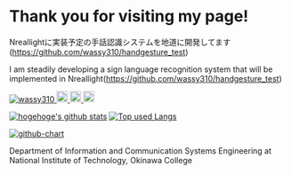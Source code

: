 <h1>Thank you for visiting my page!</h1>

Nreallightに実装予定の手話認識システムを地道に開発してます(https://github.com/wassy310/handgesture_test)

I am steadily developing a sign language recognition system that will be implemented in Nreallight(https://github.com/wassy310/handgesture_test)

<p align="left"> 
  <a href="https://github.com/wassy310/wassy310/">
    <img src="https://komarev.com/ghpvc/?username=wassy310" alt="wassy310" />
  </a>
  <a href="http://twitter.com/wassi_310">
    <img height="20" src="https://img.shields.io/twitter/follow/wassi_310?label=Twitter&logo=twitter&style=flat" />
  </a>
  <a href="https://github.com/wassy310">
    <img height="20" src="https://img.shields.io/github/followers/wassy310?label=follow&logo=github&style=flat" />
  </a>
  <a href="https://www.reddit.com/user/wassy310">
    <img height="20" src="https://img.shields.io/reddit/user-karma/combined/wassy310?label=Reddit&logo=reddit&style=flat" />
  </a>
</p>

[![hogehoge's github stats](https://github-readme-stats.vercel.app/api?username=wassy310&hide=contribs&count_private=true&show_icons=true&theme=tokyonight)](https://github.com/wassy310/)
[![Top used Langs](https://github-readme-stats.vercel.app/api/top-langs/?username=wassy310&layout=compact&theme=tokyonight)](https://github.com/wassy310/)

[![github-chart](https://github-chart.vercel.app/api?user=wassy310)](https://github.com/wassy310/github-chart)

Department of Information and Communication Systems Engineering at National Institute of Technology, Okinawa College
